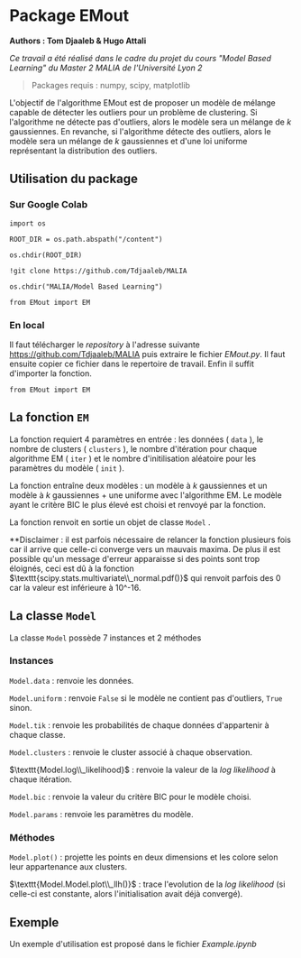 # Package EMout

**Authors : Tom Djaaleb & Hugo Attali**

*Ce travail a été réalisé dans le cadre du projet du cours "Model Based Learning" du Master 2 MALIA de l'Université Lyon 2*

> Packages requis : numpy, scipy, matplotlib

L'objectif de l'algorithme EMout est de proposer un modèle de mélange capable de détecter les outliers pour un problème de clustering. Si l'algorithme ne détecte pas d'outliers, alors le modèle sera un mélange de $k$ gaussiennes. En revanche, si l'algorithme détecte des outliers, alors le modèle sera un mélange de $k$ gaussiennes et d'une loi uniforme représentant la distribution des outliers.

## Utilisation du package

### Sur Google Colab

`import os`

`ROOT_DIR = os.path.abspath("/content")`

`os.chdir(ROOT_DIR)`

`!git clone https://github.com/Tdjaaleb/MALIA`

`os.chdir("MALIA/Model Based Learning")`

`from EMout import EM`

### En local

Il faut télécharger le *repository* à l'adresse suivante https://github.com/Tdjaaleb/MALIA puis extraire le fichier *EMout.py*. Il faut ensuite copier ce fichier dans le repertoire de travail. Enfin il suffit d'importer la fonction.

`from EMout import EM`


## La fonction $\texttt{EM}$

La fonction requiert 4 paramètres en entrée : les données ( $\texttt{data}$ ), le nombre de clusters ( $\texttt{clusters}$ ), le nombre d'itération pour chaque algorithme EM ( $\texttt{iter}$ ) et le nombre d'initilisation aléatoire pour les paramètres du modèle ( $\texttt{init}$ ).

La fonction entraîne deux modèles : un modèle à $k$ gaussiennes et un modèle à $k$ gaussiennes + une uniforme avec l'algorithme EM. Le modèle ayant le critère BIC le plus élevé est choisi et renvoyé par la fonction.

La fonction renvoit en sortie un objet de classe $\texttt{Model}$ .

**Disclaimer : il est parfois nécessaire de relancer la fonction plusieurs fois car il arrive que celle-ci converge vers un mauvais maxima. De plus il est possible qu'un message d'erreur apparaisse si des points sont trop éloignés, ceci est dû à la fonction $\texttt{scipy.stats.multivariate\\_normal.pdf()}$ qui renvoit parfois des 0 car la valeur est inférieure à 10^-16.

## La classe $\texttt{Model}$

La classe $\texttt{Model}$ possède 7 instances et 2 méthodes

### Instances

$\texttt{Model.data}$ : renvoie les données.

$\texttt{Model.uniform}$ : renvoie $\texttt{False}$ si le modèle ne contient pas d'outliers, $\texttt{True}$ sinon.

$\texttt{Model.tik}$ : renvoie les probabilités de chaque données d'appartenir à chaque classe.

$\texttt{Model.clusters}$ : renvoie le cluster associé à chaque observation.

$\texttt{Model.log\\_likelihood}$ : renvoie la valeur de la *log likelihood* à chaque itération.

$\texttt{Model.bic}$ : renvoie la valeur du critère BIC pour le modèle choisi.

$\texttt{Model.params}$ : renvoie les paramètres du modèle.

### Méthodes

$\texttt{Model.plot()}$ : projette les points en deux dimensions et les colore selon leur appartenance aux clusters.

$\texttt{Model.Model.plot\\_llh()}$ : trace l'evolution de la *log likelihood* (si celle-ci est constante, alors l'initialisation avait déjà convergé).

## Exemple

Un exemple d'utilisation est proposé dans le fichier *Example.ipynb*
